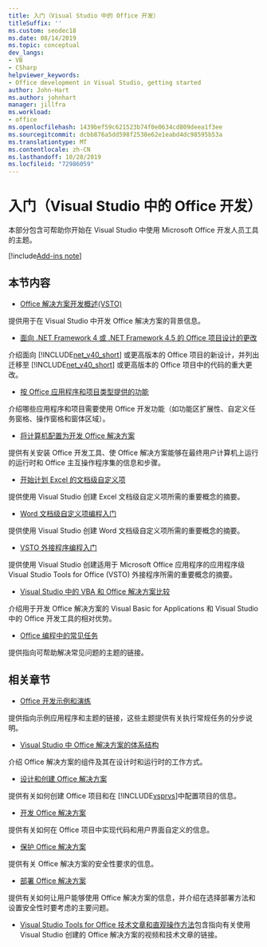 ```yaml
---
title: 入门（Visual Studio 中的 Office 开发）
titleSuffix: ''
ms.custom: seodec18
ms.date: 08/14/2019
ms.topic: conceptual
dev_langs:
- VB
- CSharp
helpviewer_keywords:
- Office development in Visual Studio, getting started
author: John-Hart
ms.author: johnhart
manager: jillfra
ms.workload:
- office
ms.openlocfilehash: 1439bef59c621523b74f0e0634cd809deea1f3ee
ms.sourcegitcommit: dcbb876a5dd598f2538e62e1eabd4dc98595b53a
ms.translationtype: MT
ms.contentlocale: zh-CN
ms.lasthandoff: 10/28/2019
ms.locfileid: "72986059"
---
```

# <a name="get-started-office-development-in-visual-studio"></a>入门（Visual Studio 中的 Office 开发）
  本部分包含可帮助你开始在 Visual Studio 中使用 Microsoft Office 开发人员工具的主题。

[!include[Add-ins note](includes/addinsnote.md)]

## <a name="in-this-section"></a>本节内容
- [Office 解决方案开发概述&#40;VSTO&#41;](../vsto/office-solutions-development-overview-vsto.md)

 提供用于在 Visual Studio 中开发 Office 解决方案的背景信息。

- [面向 .NET Framework 4 或 .NET Framework 4.5 的 Office 项目设计的更改](../vsto/changes-to-the-design-of-office-projects-that-target-the-dotnet-framework-4-or-the-dotnet-framework-4-5.md)

 介绍面向 [!INCLUDE[net_v40_short](../sharepoint/includes/net-v40-short-md.md)] 或更高版本的 Office 项目的新设计，并列出迁移至 [!INCLUDE[net_v40_short](../sharepoint/includes/net-v40-short-md.md)] 或更高版本的 Office 项目中的代码的重大更改。

- [按 Office 应用程序和项目类型提供的功能](../vsto/features-available-by-office-application-and-project-type.md)

 介绍哪些应用程序和项目需要使用 Office 开发功能（如功能区扩展性、自定义任务窗格、操作窗格和窗体区域）。

- [将计算机配置为开发 Office 解决方案](../vsto/configuring-a-computer-to-develop-office-solutions.md)

 提供有关安装 Office 开发工具、使 Office 解决方案能够在最终用户计算机上运行的运行时和 Office 主互操作程序集的信息和步骤。

- [开始计划 Excel 的文档级自定义项](../vsto/getting-started-programming-document-level-customizations-for-excel.md)

 提供使用 Visual Studio 创建 Excel 文档级自定义项所需的重要概念的摘要。

- [Word 文档级自定义项编程入门](../vsto/getting-started-programming-document-level-customizations-for-word.md)

 提供使用 Visual Studio 创建 Word 文档级自定义项所需的重要概念的摘要。

- [VSTO 外接程序编程入门](../vsto/getting-started-programming-vsto-add-ins.md)

 提供使用 Visual Studio 创建适用于 Microsoft Office 应用程序的应用程序级 Visual Studio Tools for Office (VSTO) 外接程序所需的重要概念的摘要。

- [Visual Studio 中的 VBA 和 Office 解决方案比较](../vsto/vba-and-office-solutions-in-visual-studio-compared.md)

 介绍用于开发 Office 解决方案的 Visual Basic for Applications 和 Visual Studio 中的 Office 开发工具的相对优势。

- [Office 编程中的常见任务](../vsto/common-tasks-in-office-programming.md)

 提供指向可帮助解决常见问题的主题的链接。

## <a name="related-sections"></a>相关章节
- [Office 开发示例和演练](../vsto/office-development-samples-and-walkthroughs.md)

 提供指向示例应用程序和主题的链接，这些主题提供有关执行常规任务的分步说明。

- [Visual Studio 中 Office 解决方案的体系结构](../vsto/architecture-of-office-solutions-in-visual-studio.md)

 介绍 Office 解决方案的组件及其在设计时和运行时的工作方式。

- [设计和创建 Office 解决方案](../vsto/designing-and-creating-office-solutions.md)

 提供有关如何创建 Office 项目和在 [!INCLUDE[vsprvs](../sharepoint/includes/vsprvs-md.md)]中配置项目的信息。

- [开发 Office 解决方案](../vsto/developing-office-solutions.md)

 提供有关如何在 Office 项目中实现代码和用户界面自定义的信息。

- [保护 Office 解决方案](../vsto/securing-office-solutions.md)

 提供有关 Office 解决方案的安全性要求的信息。

- [部署 Office 解决方案](../vsto/deploying-an-office-solution.md)

 提供有关如何让用户能够使用 Office 解决方案的信息，并介绍在选择部署方法和设置安全性时要考虑的主要问题。

- [Visual Studio Tools for Office 技术文章和直观操作方法](/previous-versions/office/developer/office-2007/bb871648(v=office.12))包含指向有关使用 Visual Studio 创建的 Office 解决方案的视频和技术文章的链接。
